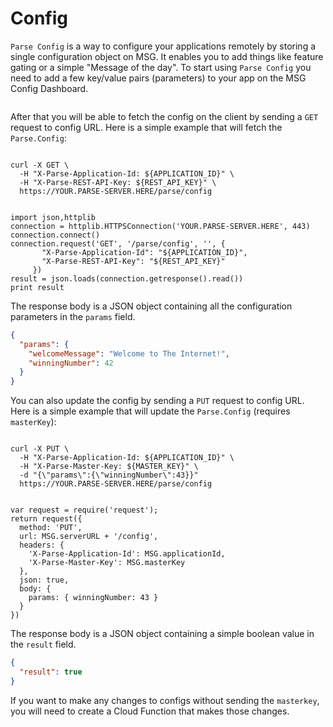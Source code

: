 # Config

`Parse Config` is a way to configure your applications remotely by storing a single configuration object on MSG. It enables you to add things like feature gating or a simple "Message of the day". To start using `Parse Config` you need to add a few key/value pairs (parameters) to your app on the MSG Config Dashboard.

<img alt="" data-echo="{{ '/assets/images/config_editor.png' | prepend: site.baseurl }}"/>

After that you will be able to fetch the config on the client by sending a `GET` request to config URL. Here is a simple example that will fetch the `Parse.Config`:

<div class="language-toggle">
<pre><code class="bash">
curl -X GET \
  -H "X-Parse-Application-Id: <span class="custom-parse-server-appid">${APPLICATION_ID}</span>" \
  -H "X-Parse-REST-API-Key: <span class="custom-parse-server-restapikey">${REST_API_KEY}</span>" \
  <span class="custom-parse-server-protocol">https</span>://<span class="custom-parse-server-url">YOUR.PARSE-SERVER.HERE</span><span class="custom-parse-server-mount">/parse/</span>config
</code></pre>
<pre><code class="python">
import json,httplib
connection = httplib.HTTPSConnection('<span class="custom-parse-server-url">YOUR.PARSE-SERVER.HERE</span>', 443)
connection.connect()
connection.request('GET', '<span class="custom-parse-server-mount">/parse/</span>config', '', {
       "X-Parse-Application-Id": "<span class="custom-parse-server-appid">${APPLICATION_ID}</span>",
       "X-Parse-REST-API-Key": "<span class="custom-parse-server-restapikey">${REST_API_KEY}</span>"
     })
result = json.loads(connection.getresponse().read())
print result
</code></pre>
</div>

The response body is a JSON object containing all the configuration parameters in the `params` field.

```json
{
  "params": {
    "welcomeMessage": "Welcome to The Internet!",
    "winningNumber": 42
  }
}
```

You can also update the config by sending a `PUT` request to config URL. Here is a simple example that will update the `Parse.Config` (requires `masterKey`):

<pre><code class="bash">
curl -X PUT \
  -H "X-Parse-Application-Id: <span class="custom-parse-server-appid">${APPLICATION_ID}</span>" \
  -H "X-Parse-Master-Key: <span class="custom-parse-server-masterkey">${MASTER_KEY}</span>" \
  -d "{\"params\":{\"winningNumber\":43}}"
  <span class="custom-parse-server-protocol">https</span>://<span class="custom-parse-server-url">YOUR.PARSE-SERVER.HERE</span><span class="custom-parse-server-mount">/parse/</span>config
</code></pre>

<pre><code class="javascript">
var request = require('request');
return request({
  method: 'PUT',
  url: MSG.serverURL + '/config',
  headers: {
    'X-Parse-Application-Id': MSG.applicationId,
    'X-Parse-Master-Key': MSG.masterKey
  },
  json: true,
  body: {
    params: { winningNumber: 43 }
  }
})
</code></pre>

The response body is a JSON object containing a simple boolean value in the `result` field.

```json
{
  "result": true
}
```

If you want to make any changes to configs without sending the `masterkey`, you will need to create a Cloud Function that makes those changes.
